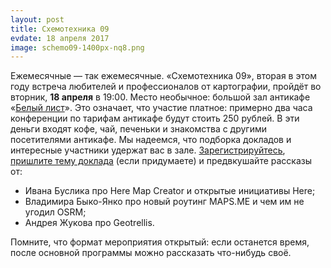 ```yaml
---
layout: post
title: Схемотехника 09
evdate: 18 апреля 2017
image: schemo09-1400px-nq8.png
---
```

Ежемесячные — так ежемесячные. «Схемотехника 09», вторая в этом году встреча любителей и профессионалов от картографии, пройдёт во вторник, **18 апреля** в 19:00. Место необычное: большой зал антикафе «[Белый лист](http://www.belylist.ru/)». Это означает, что участие платное: примерно два часа конференции по тарифам антикафе будут стоить 250 рублей. В эти деньги входят кофе, чай, печеньки и знакомства с другими посетителями антикафе. Мы надеемся, что подборка докладов и интересные участники удержат вас в зале. [Зарегистрируйтесь](https://iz.timepad.ru/event/465403/), [пришлите тему доклада](mailto:ilya@zverev.info) (если придумаете) и предвкушайте рассказы от:

* Ивана Буслика про Here Map Creator и открытые инициативы Here;
* Владимира Быко-Янко про новый роутинг MAPS.ME и чем им не угодил OSRM;
* Андрея Жукова про Geotrellis.

Помните, что формат мероприятия открытый: если останется время, после основной программы можно рассказать что-нибудь своё.

